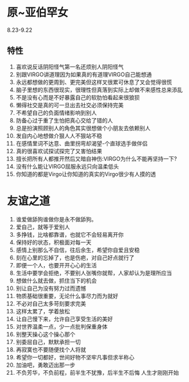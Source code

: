# 原~亚伯罕女

   8.23-9.22
## 特性
1.	喜欢说反话阴阳怪气第一名还烦别人阴阳怪气
2.	别跟VIRGO讲道理因为如果真的有道理VIRGO自己能想通
3.	永远都想做的更周到、更完美但这样叉很累可休息了叉会觉得很慌
4.	脑子里想的东西很现实，很理性但真落到实际上却做不来感性总来添乱
5.	不是没有心而是不好暴露自己的软肋怕看起来很狼狈
6.	懒得社交是真的可一旦出去社交必须保持完美
7.	不希望自己的负面情绪影响到别人
8.	防备心过于重了生怕把真心交给了错的人
9.	总是扮演照顾别人的角色其实很想做个小朋友去依赖别人
10.	发自内心地想做介狠人人不狠站不稳
11.	在感情里词不达意、曲里拐弯却渴望-个直球选手做伴侣
12.	真的很喜欢试探试探完了又害怕结果
13.	擅长把所有人都推开然后又暗自神伤:VIRGO为什么不能再坚持一下?
14.	没有什么能让VIRGO屈服永远只向温柔低头  
15.	你知道的都是Virgo让你知道的真实的Virgo很少有人摸的透
# 友谊之道
1.	谁爱做舔狗谁做你是永不做舔狗。
2.	爱自己，就等于爱别人
3.	多挣钱，比啥都靠谱，也就它不会轻易离开你
4.	保持好的状态，积极面对每一天
5.	感情上别那么不自信，往后余生，希望你自爱且安稳
6.	刻在心里的忘掉了，也是伤疤，对自己好点就行了
7.	即便一个人，也要开开心心的生活
8.	生活中要学会拒绝，不要别人张嘴你就帮，人家却认为是理所应当
9.	想做什么就去做，抓住当下的机会
10.	别让自己为没有努力过而遗憾
11.	物质基础很重要，无论什么事尽力而为就好
12.	不必对自己太多苛刻要求完美
13.	这样太累了，学着放松
14.	让自己慢下来，允许自己享受生活的美好
15.	对世界温柔一点，少一点批判保重身体
16.	别整天操心这个操心那个
17.	别委屈自己，默默承担一切
18.	再寂寞也不要随便找个人将就
19.	希望你一切都好，世间好物不坚牢凡事但求半称心
20.	加油吧，勇敢迈出那一步
21.	不负芳华，不负前程，前半生不犹豫，后半生不后悔
人生才刚刚开始
